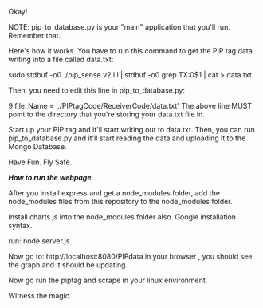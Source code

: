 Okay!

NOTE: pip_to_database.py is your "main" application that you'll run. Remember that. 

Here's how it works. You have to run this command to get the PIP tag data writing into a file
called data.txt:

sudo stdbuf -o0 ./pip_sense.v2 l l | stdbuf -o0 grep TX:0$1 | cat > data.txt

Then, you need to edit this line in pip_to_database.py:

9 file_Name = './PIPtagCode/ReceiverCode/data.txt'
The above line MUST point to the directory that you're storing your data.txt file in.

Start up your PIP tag and it'll start writing out to data.txt. Then, you can run pip_to_database.py
and it'll start reading the data and uploading it to the Mongo Database.

Have Fun. Fly Safe. 

***How to run the webpage***

After you install express and get a node_modules folder, add the node_modules files from this
repository to the node_modules folder.

Install charts.js into the node_modules folder also. Google installation syntax.

run: node server.js

Now go to: http://localhost:8080/PIPdata in your browser , you should see the graph and it 
should be updating.

Now go run the piptag and scrape in your linux environment. 

Witness the magic.
